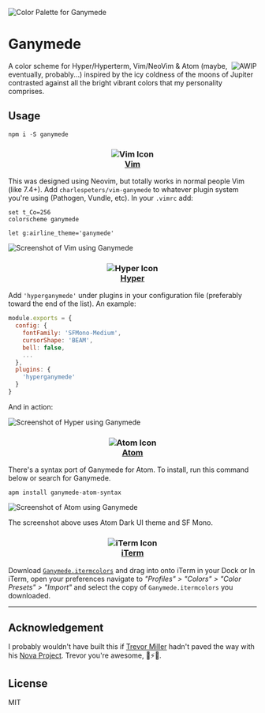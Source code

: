 ![Color Palette for Ganymede](./assets/ganymede-palette.png)

# Ganymede

<a href="https://github.com/charlespeters/VVWIP">
  <img src="https://unpkg.com/vvwip/AWIP.svg" alt="AWIP" align='right' />
</a>

A color scheme for Hyper/Hyperterm, Vim/NeoVim & Atom (maybe, eventually, probably...) inspired by the icy coldness of the moons of Jupiter contrasted against all the bright vibrant colors that my personality comprises.


## Usage

```shell
npm i -S ganymede
```

<h3 align='center'>
  <img alt='Vim Icon' src='assets/vim.png' />
  <br />
  <a href='https://github.com/charlespeters/ganymede.vim'>Vim</a>
</h3>

This was designed using Neovim, but totally works in normal people Vim (like 7.4+). Add `charlespeters/vim-ganymede` to whatever plugin system you're using (Pathogen, Vundle, etc). In your `.vimrc` add:

```vim
set t_Co=256
colorscheme ganymede

let g:airline_theme='ganymede'
```

![Screenshot of Vim using Ganymede](assets/screenshot-vim.png)

<h3 align='center'>
  <img alt='Hyper Icon' src='assets/hyper.png' />
  <br />
  <a href='https://github.com/charlespeters/hyperganymede'>Hyper</a>
</h3>


Add `'hyperganymede'` under plugins in your configuration file (preferably toward the end of the list). An example:

```js
module.exports = {
  config: {
    fontFamily: 'SFMono-Medium',
    cursorShape: 'BEAM',
    bell: false,
    ...
  },
  plugins: {
    'hyperganymede'
  }
}
```

And in action:

![Screenshot of Hyper using Ganymede](assets/screenshot-hyper.png)

<h3 align='center'>
  <img alt='Atom Icon' src='assets/atom.png' />
  <br />
  <a href='https://github.com/charlespeters/ganymede-atom-syntax'>Atom</a>
</h3>

There's a syntax port of Ganymede for Atom. To install, run this command below or search for Ganymede.

```
apm install ganymede-atom-syntax
```

![Screenshot of Atom using Ganymede](assets/screenshot-atom.png)

The screenshot above uses Atom Dark UI theme and SF Mono.

<h3 align='center'>
  <img alt='iTerm Icon' src='assets/iterm.png' />
  <br />
  <a href='https://github.com/charlespeters/ganymede-iterm'>iTerm</a>
</h3>

Download [`Ganymede.itermcolors`](https://raw.githubusercontent.com/charlespeters/ganymede-iterm/master/Ganymede.itermcolors) and drag into onto iTerm in your Dock or In iTerm, open your preferences
navigate to _"Profiles" > "Colors" > "Color Presets" > "Import"_ and select the copy of `Ganymede.itermcolors` you downloaded.

---

## Acknowledgement

I probably wouldn't have built this if [Trevor Miller](https://twitter.com/trevordmiller) hadn't paved the way with his [Nova Project](http://www.trevordmiller.com/nova/). Trevor you're awesome, 🍻⚡️🎉.

## License

MIT
